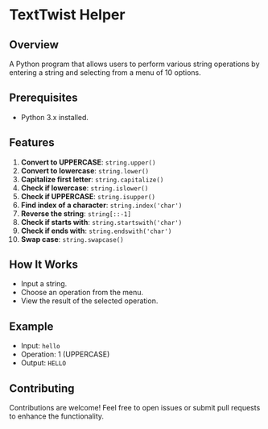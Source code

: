 # TextTwist Helper

## Overview
A Python program that allows users to perform various string operations by entering a string and selecting from a menu of 10 options.

## Prerequisites
- Python 3.x installed.

## Features
1. **Convert to UPPERCASE**: `string.upper()`
2. **Convert to lowercase**: `string.lower()`
3. **Capitalize first letter**: `string.capitalize()`
4. **Check if lowercase**: `string.islower()`
5. **Check if UPPERCASE**: `string.isupper()`
6. **Find index of a character**: `string.index('char')`
7. **Reverse the string**: `string[::-1]`
8. **Check if starts with**: `string.startswith('char')`
9. **Check if ends with**: `string.endswith('char')`
10. **Swap case**: `string.swapcase()`

## How It Works
- Input a string.
- Choose an operation from the menu.
- View the result of the selected operation.

## Example
- Input: `hello`
- Operation: 1 (UPPERCASE)
- Output: `HELLO`

## Contributing
Contributions are welcome! Feel free to open issues or submit pull requests to enhance the functionality.
  
